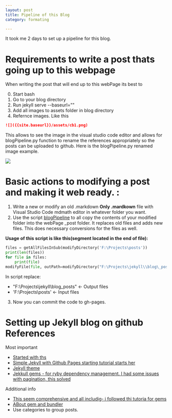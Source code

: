 ```yaml
---
layout: post
title: Pipeline of this Blog
category: formating

---
```



It took me 2 days to set up a pipeline for this blog. 

# Requirements to write a post thats going up to this webpage

When writing the post that will end up to this webPage its best to 

0. Start bash 
0. Go to your blog directory
1. Run jekyll serve --baseurl="" 
2. Add all images to assets folder in blog directory
3. Refernce images. Like this   


~~~markdown
![]({{site.baseurl}}/assets/cb1.png)
~~~


 This allows to see the image in the visual studio code editor and allows for blogPipeline.py function to rename the references appropriately so the posts can be uploaded to github. Here is the blogPipeline.py renamed image example. 

 ![]({{site.baseurl}}/assets/cb1.png)



# Basic actions to modifying a post and making it web ready.  :

1. Write a new or modify an old .markdown **Only .mardkown** file with Visual Studio Code mdmath editor in whatever folder you want.
2. Use the script [blogPipeline](https://github.com/AndresNamm/Management-Scripts/blob/master/blogPipeline.py) to all copy the contents of your modified folder into the webPage _post folder. It replaces old files and adds new files. This does necessary conversions for the files as well.   

**Usage of this script is like this(segment located in the end of file):**
~~~Python
files = getAllFilesInSub(modifyDirectory('F:\Projects\posts'))
print(len(files))
for file in files:
    print(file)
modifyFile(file, outPath=modifyDirectory("F:\Projects\jekyll\\blog\_posts"))
~~~ 
In script replace:
+ "F:\Projects\jekyll\\blog\_posts" <- Output files
+ 'F:\Projects\posts' <- Input files


3. Now you can commit the code to gh-pages.

# Setting up Jekyll blog on github References 

Most important

+ [Started with ths](https://scotch.io/tutorials/getting-started-with-jekyll-plus-a-free-bootstrap-3-starter-theme)  
+ [Simple Jekyll with Github Pages starting tutorial starts her ](https://www.youtube.com/watch?v=oiNVQ9Zjy4o&t=10s)
+ [Jekyll theme](https://www.youtube.com/watch?v=bty7LHm14CA&t=521s)  
+ [Jekkull gems - for ryby dependency management. I had some issues with pagination, this solved](https://learn.cloudcannon.com/jekyll/gemfiles-and-the-bundler/#introduction)  

Additional info 

+ [This seem comprehensive and all includig- i followed thi tutoria for gems](https://help.github.com/articles/setting-up-your-github-pages-site-locally-with-jekyll/)  
+ [ABout gem and bundler](https://jekyllrb.com/docs/quickstart/)  
+ Use categories to group posts. 



